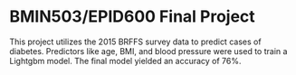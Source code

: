 # BMIN503/EPID600 Final Project


This project utilizes the 2015 BRFFS survey data to predict cases of diabetes. Predictors like age, BMI, and blood pressure were used to train a Lightgbm model. The final model yielded an accuracy of 76%.




